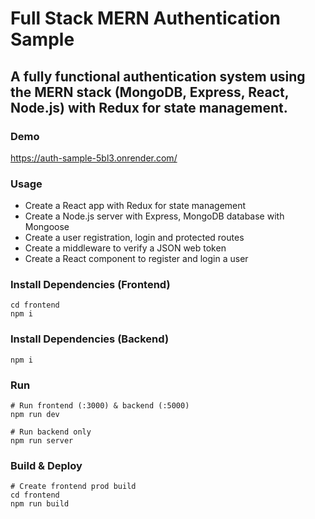 
# Full Stack MERN Authentication Sample

## A fully functional authentication system using the MERN stack (MongoDB, Express, React, Node.js) with Redux for state management.

### Demo
https://auth-sample-5bl3.onrender.com/

### Usage

* Create a React app with Redux for state management
* Create a Node.js server with Express, MongoDB database with Mongoose
* Create a user registration, login and protected routes
* Create a middleware to verify a JSON web token
* Create a React component to register and login a user

### Install Dependencies (Frontend)

```
cd frontend
npm i
```

### Install Dependencies (Backend)

```
npm i
```

### Run

```
# Run frontend (:3000) & backend (:5000)
npm run dev

# Run backend only
npm run server
```

### Build & Deploy

```
# Create frontend prod build
cd frontend
npm run build
```
